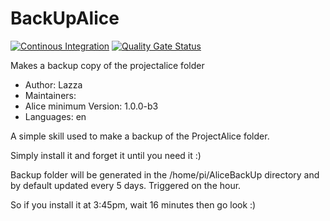# BackUpAlice

[![Continous Integration](https://gitlab.com/project-alice-assistant/skills/skill_BackUpAlice/badges/master/pipeline.svg)](https://gitlab.com/project-alice-assistant/skills/skill_BackUpAlice/pipelines/latest) [![Quality Gate Status](https://sonarcloud.io/api/project_badges/measure?project=project-alice-assistant_skill_BackUpAlice&metric=alert_status)](https://sonarcloud.io/dashboard?id=project-alice-assistant_skill_BackUpAlice)

Makes a backup copy of the projectalice folder

- Author: Lazza
- Maintainers: 
- Alice minimum Version: 1.0.0-b3
- Languages:
    en

A simple skill used to make a backup of the ProjectAlice folder.

Simply install it and forget it until you need it :)
 
 Backup folder will be generated in the /home/pi/AliceBackUp directory 
 and by default updated every 5 days. Triggered on the hour. 
 
 So if you install it at 3:45pm, wait 16 minutes then go look :) 
